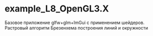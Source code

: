 # example_L8_OpenGL3.X
Базовое приложение glfw+glm+ImGui с применением шейдеров. Растровый алгоритм Брезенхема построения линий и окружности
